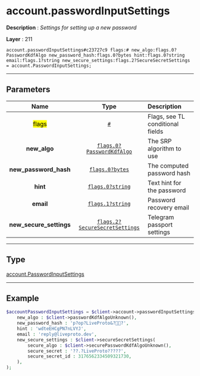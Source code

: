 # account.passwordInputSettings

**Description** : *Settings for setting up a new password*

**Layer** : 211

```tl
account.passwordInputSettings#c23727c9 flags:# new_algo:flags.0?PasswordKdfAlgo new_password_hash:flags.0?bytes hint:flags.0?string email:flags.1?string new_secure_settings:flags.2?SecureSecretSettings = account.PasswordInputSettings;
```

---

## Parameters

| Name | Type | Description |
| :---: | :---: | :--- |
| <mark>flags</mark> | [`#`](type/#) | Flags, see TL conditional fields |
| **new_algo** | [`flags.0?PasswordKdfAlgo`](type/PasswordKdfAlgo) | The SRP algorithm to use |
| **new_password_hash** | [`flags.0?bytes`](type/bytes) | The computed password hash |
| **hint** | [`flags.0?string`](type/string) | Text hint for the password |
| **email** | [`flags.1?string`](type/string) | Password recovery email |
| **new_secure_settings** | [`flags.2?SecureSecretSettings`](type/SecureSecretSettings) | Telegram passport settings |

---

## Type

[account.PasswordInputSettings](type/account.PasswordInputSettings)

---

## Example

```php
$accountPasswordInputSettings = $client->account->passwordInputSettings(
	new_algo : $client->passwordKdfAlgoUnknown(),
	new_password_hash : 'p?op?LiveProto&??',
	hint : 'wdteEHCgPN7nLVYJ',
	email : 'reply@liveproto.dev',
	new_secure_settings : $client->secureSecretSettings(
		secure_algo : $client->securePasswordKdfAlgoUnknown(),
		secure_secret : '??.?LiveProto?????',
		secure_secret_id : 3176562334509321730,
	),
);
```